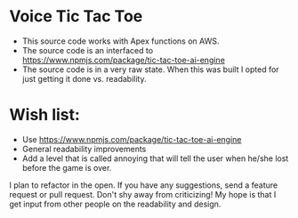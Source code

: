 # Voice Tic Tac Toe
* This source code works with Apex functions on AWS.
* The source code is an interfaced to https://www.npmjs.com/package/tic-tac-toe-ai-engine
* The source code is in a very raw state. When this was built I opted for just getting it done vs. readability.

# Wish list:
* Use https://www.npmjs.com/package/tic-tac-toe-ai-engine
* General readability improvements
* Add a level that is called annoying that will tell the user when he/she lost before the game is over.

I plan to refactor in the open. If you have any suggestions, send a feature request or pull request.
Don't shy away from criticizing! My hope is that I get input from other people on the readability and design.
